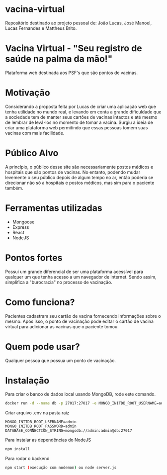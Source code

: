 # vacina-virtual
Repositório destinado ao projeto pessoal de: João Lucas, José Manoel, Lucas Fernandes e Mattheus Brito.

# Vacina Virtual - "Seu registro de saúde na palma da mão!"
Plataforma web destinada aos PSF's que são pontos de vacinas.

# Motivação
Considerando a proposta feita por Lucas de criar uma aplicação web que tenha utilidade no mundo real, e levando em conta a grande dificuldade que a sociedade tem de manter seus cartões de vacinas intactos e até mesmo de lembrar de levá-los no momento de tomar a vacina. Surgiu a ideia de criar uma plataforma web permitindo que essas pessoas tomem suas vacinas com mais facilidade.

# Público Alvo
A princípio, o público desse site são necessariamente postos médicos e hospitais que são pontos de vacinas. No entanto, podendo mudar levemente o seu público depois de algum tempo no ar, então poderia se direcionar não só a hospitais e postos médicos, mas sim para o paciente também.

# Ferramentas utilizadas
- Mongoose
- Express
- React
- NodeJS

# Pontos fortes
Possui um grande diferencial de ser uma plataforma acessível para qualquer um que tenha acesso a um navegador de internet. Sendo assim, simplifica a "burocracia" no processo de vacinação.

# Como funciona?
Pacientes cadastram seu cartão de vacina fornecendo informações sobre o mesmo. Após isso, o ponto de vacinação pode editar o cartão de vacina virtual para adicionar as vacinas que o paciente tomou.

# Quem pode usar?
Qualquer pessoa que possua um ponto de vacinação.

# Instalação

Para criar o banco de dados local usando MongoDB, rode este comando.

```sh
docker run -d --name db -p 27017:27017 -e MONGO_INITDB_ROOT_USERNAME=admin -e MONGO_INITDB_ROOT_PASSWORD=admin mongo 
```

Criar arquivo .env na pasta raiz

```
MONGO_INITDB_ROOT_USERNAME=admin
MONGO_INITDB_ROOT_PASSWORD=admin
DATABASE_CONNECTION_STRING=mongodb://admin:admin@db:27017
```

Para instalar as dependências do NodeJS

```sh
npm install
```

Para rodar o backend

```sh
npm start (execução com nodemon) ou node server.js
```
